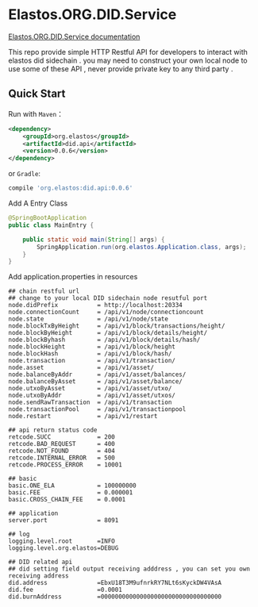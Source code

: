 Elastos.ORG.DID.Service
==============

[Elastos.ORG.DID.Service documentation](https://didservice.readthedocs.io)

This repo provide simple HTTP Restful API for developers to interact with elastos did sidechain . you may need to construct your own local node to use some of these API , never provide private key to any third party . 


## Quick Start

Run with `Maven`：

```xml
<dependency>
    <groupId>org.elastos</groupId>
    <artifactId>did.api</artifactId>
    <version>0.0.6</version>
</dependency>
```

or `Gradle`:

```sh
compile 'org.elastos:did.api:0.0.6'
```

Add A Entry Class
```java
@SpringBootApplication
public class MainEntry {

    public static void main(String[] args) {
        SpringApplication.run(org.elastos.Application.class, args);
    }
}
```

Add application.properties in resources
```
## chain restful url
## change to your local DID sidechain node resutful port
node.didPrefix           = http://localhost:20334
node.connectionCount     = /api/v1/node/connectioncount
node.state               = /api/v1/node/state
node.blockTxByHeight     = /api/v1/block/transactions/height/
node.blockByHeight       = /api/v1/block/details/height/
node.blockByhash         = /api/v1/block/details/hash/
node.blockHeight         = /api/v1/block/height
node.blockHash           = /api/v1/block/hash/
node.transaction         = /api/v1/transaction/
node.asset               = /api/v1/asset/
node.balanceByAddr       = /api/v1/asset/balances/
node.balanceByAsset      = /api/v1/asset/balance/
node.utxoByAsset         = /api/v1/asset/utxo/
node.utxoByAddr          = /api/v1/asset/utxos/
node.sendRawTransaction  = /api/v1/transaction
node.transactionPool     = /api/v1/transactionpool
node.restart             = /api/v1/restart

## api return status code
retcode.SUCC             = 200
retcode.BAD_REQUEST      = 400
retcode.NOT_FOUND        = 404
retcode.INTERNAL_ERROR   = 500
retcode.PROCESS_ERROR    = 10001

## basic
basic.ONE_ELA            = 100000000
basic.FEE                = 0.000001
basic.CROSS_CHAIN_FEE    = 0.0001

## application
server.port              = 8091

## log
logging.level.root       =INFO
logging.level.org.elastos=DEBUG

## DID related api
## did setting field output receiving adddress , you can set you own receiving address
did.address              =EbxU18T3M9ufnrkRY7NLt6sKyckDW4VAsA
did.fee                  =0.0001
did.burnAddress          =0000000000000000000000000000000000
```
